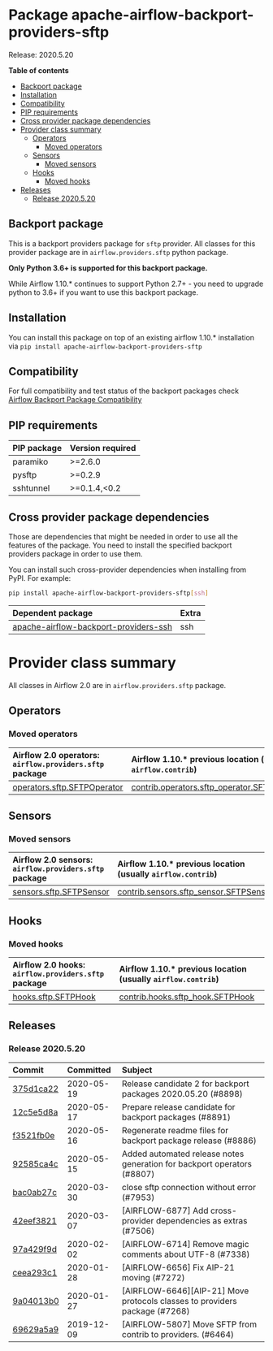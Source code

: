 <!--
 Licensed to the Apache Software Foundation (ASF) under one
 or more contributor license agreements.  See the NOTICE file
 distributed with this work for additional information
 regarding copyright ownership.  The ASF licenses this file
 to you under the Apache License, Version 2.0 (the
 "License"); you may not use this file except in compliance
 with the License.  You may obtain a copy of the License at

   http://www.apache.org/licenses/LICENSE-2.0

 Unless required by applicable law or agreed to in writing,
 software distributed under the License is distributed on an
 "AS IS" BASIS, WITHOUT WARRANTIES OR CONDITIONS OF ANY
 KIND, either express or implied.  See the License for the
 specific language governing permissions and limitations
 under the License.
 -->


# Package apache-airflow-backport-providers-sftp

Release: 2020.5.20

**Table of contents**

- [Backport package](#backport-package)
- [Installation](#installation)
- [Compatibility](#compatibility)
- [PIP requirements](#pip-requirements)
- [Cross provider package dependencies](#cross-provider-package-dependencies)
- [Provider class summary](#provider-class-summary)
    - [Operators](#operators)
        - [Moved operators](#moved-operators)
    - [Sensors](#sensors)
        - [Moved sensors](#moved-sensors)
    - [Hooks](#hooks)
        - [Moved hooks](#moved-hooks)
- [Releases](#releases)
    - [Release 2020.5.20](#release-2020520)

## Backport package

This is a backport providers package for `sftp` provider. All classes for this provider package
are in `airflow.providers.sftp` python package.

**Only Python 3.6+ is supported for this backport package.**

While Airflow 1.10.* continues to support Python 2.7+ - you need to upgrade python to 3.6+ if you
want to use this backport package.



## Installation

You can install this package on top of an existing airflow 1.10.* installation via
`pip install apache-airflow-backport-providers-sftp`

## Compatibility

For full compatibility and test status of the backport packages check
[Airflow Backport Package Compatibility](https://cwiki.apache.org/confluence/display/AIRFLOW/Backported+providers+packages+for+Airflow+1.10.*+series)

## PIP requirements

| PIP package   | Version required   |
|:--------------|:-------------------|
| paramiko      | &gt;=2.6.0            |
| pysftp        | &gt;=0.2.9            |
| sshtunnel     | &gt;=0.1.4,&lt;0.2       |

## Cross provider package dependencies

Those are dependencies that might be needed in order to use all the features of the package.
You need to install the specified backport providers package in order to use them.

You can install such cross-provider dependencies when installing from PyPI. For example:

```bash
pip install apache-airflow-backport-providers-sftp[ssh]
```

| Dependent package                                                                                            | Extra   |
|:-------------------------------------------------------------------------------------------------------------|:--------|
| [apache-airflow-backport-providers-ssh](https://github.com/apache/airflow/tree/master/airflow/providers/ssh) | ssh     |

# Provider class summary

All classes in Airflow 2.0 are in `airflow.providers.sftp` package.


## Operators




### Moved operators

| Airflow 2.0 operators: `airflow.providers.sftp` package                                                               | Airflow 1.10.* previous location (usually `airflow.contrib`)                                                                                   |
|:----------------------------------------------------------------------------------------------------------------------|:-----------------------------------------------------------------------------------------------------------------------------------------------|
| [operators.sftp.SFTPOperator](https://github.com/apache/airflow/blob/master/airflow/providers/sftp/operators/sftp.py) | [contrib.operators.sftp_operator.SFTPOperator](https://github.com/apache/airflow/blob/v1-10-stable/airflow/contrib/operators/sftp_operator.py) |




## Sensors



### Moved sensors

| Airflow 2.0 sensors: `airflow.providers.sftp` package                                                           | Airflow 1.10.* previous location (usually `airflow.contrib`)                                                                         |
|:----------------------------------------------------------------------------------------------------------------|:-------------------------------------------------------------------------------------------------------------------------------------|
| [sensors.sftp.SFTPSensor](https://github.com/apache/airflow/blob/master/airflow/providers/sftp/sensors/sftp.py) | [contrib.sensors.sftp_sensor.SFTPSensor](https://github.com/apache/airflow/blob/v1-10-stable/airflow/contrib/sensors/sftp_sensor.py) |



## Hooks



### Moved hooks

| Airflow 2.0 hooks: `airflow.providers.sftp` package                                                       | Airflow 1.10.* previous location (usually `airflow.contrib`)                                                               |
|:----------------------------------------------------------------------------------------------------------|:---------------------------------------------------------------------------------------------------------------------------|
| [hooks.sftp.SFTPHook](https://github.com/apache/airflow/blob/master/airflow/providers/sftp/hooks/sftp.py) | [contrib.hooks.sftp_hook.SFTPHook](https://github.com/apache/airflow/blob/v1-10-stable/airflow/contrib/hooks/sftp_hook.py) |






## Releases

### Release 2020.5.20

| Commit                                                                                         | Committed   | Subject                                                                    |
|:-----------------------------------------------------------------------------------------------|:------------|:---------------------------------------------------------------------------|
| [375d1ca22](https://github.com/apache/airflow/commit/375d1ca229464617780623c61c6e8a1bf570c87f) | 2020-05-19  | Release candidate 2 for backport packages 2020.05.20 (#8898)               |
| [12c5e5d8a](https://github.com/apache/airflow/commit/12c5e5d8ae25fa633efe63ccf4db389e2b796d79) | 2020-05-17  | Prepare release candidate for backport packages (#8891)                    |
| [f3521fb0e](https://github.com/apache/airflow/commit/f3521fb0e36733d8bd356123e56a453fd37a6dca) | 2020-05-16  | Regenerate readme files for backport package release (#8886)               |
| [92585ca4c](https://github.com/apache/airflow/commit/92585ca4cb375ac879f4ab331b3a063106eb7b92) | 2020-05-15  | Added automated release notes generation for backport operators (#8807)    |
| [bac0ab27c](https://github.com/apache/airflow/commit/bac0ab27cfc89e715efddc97214fcd7738084361) | 2020-03-30  | close sftp connection without error (#7953)                                |
| [42eef3821](https://github.com/apache/airflow/commit/42eef38217e709bc7a7f71bf0286e9e61293a43e) | 2020-03-07  | [AIRFLOW-6877] Add cross-provider dependencies as extras (#7506)           |
| [97a429f9d](https://github.com/apache/airflow/commit/97a429f9d0cf740c5698060ad55f11e93cb57b55) | 2020-02-02  | [AIRFLOW-6714] Remove magic comments about UTF-8 (#7338)                   |
| [ceea293c1](https://github.com/apache/airflow/commit/ceea293c1652240e7e856c201e4341a87ef97a0f) | 2020-01-28  | [AIRFLOW-6656] Fix AIP-21 moving (#7272)                                   |
| [9a04013b0](https://github.com/apache/airflow/commit/9a04013b0e40b0d744ff4ac9f008491806d60df2) | 2020-01-27  | [AIRFLOW-6646][AIP-21] Move protocols classes to providers package (#7268) |
| [69629a5a9](https://github.com/apache/airflow/commit/69629a5a948ab2c4ac04a4a4dca6ac86d19c11bd) | 2019-12-09  | [AIRFLOW-5807] Move SFTP from contrib to providers. (#6464)                |
